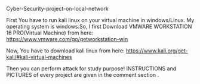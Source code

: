  Cyber-Security-project-on-local-network
 
 First You have to run kali linux on your virtual machine in windows/Linux. My operating system is windows.So, I first Download VMWARE WORKSTATION 16 PRO(Virtual Machine) from here:
 https://www.vmware.com/go/getworkstation-win
 
 Now, You have to download kali linux from here:
 https://www.kali.org/get-kali/#kali-virtual-machines
 
 Then you can perform attack for study purpose! 
 INSTRUCTIONS and PICTURES of every project are given in the comment section .
 
 
